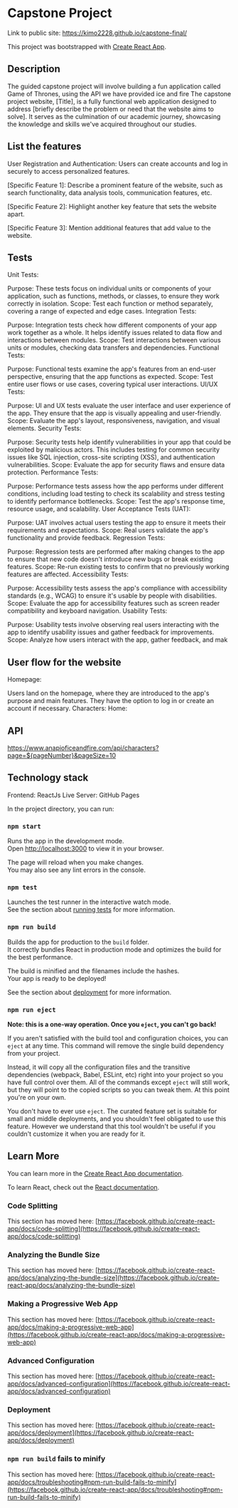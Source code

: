 # Capstone Project

Link to public site: https://kimo2228.github.io/capstone-final/

This project was bootstrapped with [Create React App](https://github.com/facebook/create-react-app).

## Description

The guided capstone project will involve building a fun application called Game of Thrones, using the API we have provided ice and fire
The capstone project website, [Title], is a fully functional web application designed to address [briefly describe the problem or need that the website aims to solve]. It serves as the culmination of our academic journey, showcasing the knowledge and skills we've acquired throughout our studies.

## List the features

User Registration and Authentication: Users can create accounts and log in securely to access personalized features.

[Specific Feature 1]: Describe a prominent feature of the website, such as search functionality, data analysis tools, communication features, etc.

[Specific Feature 2]: Highlight another key feature that sets the website apart.

[Specific Feature 3]: Mention additional features that add value to the website.

## Tests

Unit Tests:

Purpose: These tests focus on individual units or components of your application, such as functions, methods, or classes, to ensure they work correctly in isolation.
Scope: Test each function or method separately, covering a range of expected and edge cases.
Integration Tests:

Purpose: Integration tests check how different components of your app work together as a whole. It helps identify issues related to data flow and interactions between modules.
Scope: Test interactions between various units or modules, checking data transfers and dependencies.
Functional Tests:

Purpose: Functional tests examine the app's features from an end-user perspective, ensuring that the app functions as expected.
Scope: Test entire user flows or use cases, covering typical user interactions.
UI/UX Tests:

Purpose: UI and UX tests evaluate the user interface and user experience of the app. They ensure that the app is visually appealing and user-friendly.
Scope: Evaluate the app's layout, responsiveness, navigation, and visual elements.
Security Tests:

Purpose: Security tests help identify vulnerabilities in your app that could be exploited by malicious actors. This includes testing for common security issues like SQL injection, cross-site scripting (XSS), and authentication vulnerabilities.
Scope: Evaluate the app for security flaws and ensure data protection.
Performance Tests:

Purpose: Performance tests assess how the app performs under different conditions, including load testing to check its scalability and stress testing to identify performance bottlenecks.
Scope: Test the app's response time, resource usage, and scalability.
User Acceptance Tests (UAT):

Purpose: UAT involves actual users testing the app to ensure it meets their requirements and expectations.
Scope: Real users validate the app's functionality and provide feedback.
Regression Tests:

Purpose: Regression tests are performed after making changes to the app to ensure that new code doesn't introduce new bugs or break existing features.
Scope: Re-run existing tests to confirm that no previously working features are affected.
Accessibility Tests:

Purpose: Accessibility tests assess the app's compliance with accessibility standards (e.g., WCAG) to ensure it's usable by people with disabilities.
Scope: Evaluate the app for accessibility features such as screen reader compatibility and keyboard navigation.
Usability Tests:

Purpose: Usability tests involve observing real users interacting with the app to identify usability issues and gather feedback for improvements.
Scope: Analyze how users interact with the app, gather feedback, and mak

## User flow for the website

Homepage:

Users land on the homepage, where they are introduced to the app's purpose and main features.
They have the option to log in or create an account if necessary.
Characters:
Home:

## API

https://www.anapioficeandfire.com/api/characters?page=${pageNumber}&pageSize=10

## Technology stack

Frontend: ReactJs
Live Server: GitHub Pages

In the project directory, you can run:

### `npm start`

Runs the app in the development mode.\
Open [http://localhost:3000](http://localhost:3000) to view it in your browser.

The page will reload when you make changes.\
You may also see any lint errors in the console.

### `npm test`

Launches the test runner in the interactive watch mode.\
See the section about [running tests](https://facebook.github.io/create-react-app/docs/running-tests) for more information.

### `npm run build`

Builds the app for production to the `build` folder.\
It correctly bundles React in production mode and optimizes the build for the best performance.

The build is minified and the filenames include the hashes.\
Your app is ready to be deployed!

See the section about [deployment](https://facebook.github.io/create-react-app/docs/deployment) for more information.

### `npm run eject`

**Note: this is a one-way operation. Once you `eject`, you can't go back!**

If you aren't satisfied with the build tool and configuration choices, you can `eject` at any time. This command will remove the single build dependency from your project.

Instead, it will copy all the configuration files and the transitive dependencies (webpack, Babel, ESLint, etc) right into your project so you have full control over them. All of the commands except `eject` will still work, but they will point to the copied scripts so you can tweak them. At this point you're on your own.

You don't have to ever use `eject`. The curated feature set is suitable for small and middle deployments, and you shouldn't feel obligated to use this feature. However we understand that this tool wouldn't be useful if you couldn't customize it when you are ready for it.

## Learn More

You can learn more in the [Create React App documentation](https://facebook.github.io/create-react-app/docs/getting-started).

To learn React, check out the [React documentation](https://reactjs.org/).

### Code Splitting

This section has moved here: [https://facebook.github.io/create-react-app/docs/code-splitting](https://facebook.github.io/create-react-app/docs/code-splitting)

### Analyzing the Bundle Size

This section has moved here: [https://facebook.github.io/create-react-app/docs/analyzing-the-bundle-size](https://facebook.github.io/create-react-app/docs/analyzing-the-bundle-size)

### Making a Progressive Web App

This section has moved here: [https://facebook.github.io/create-react-app/docs/making-a-progressive-web-app](https://facebook.github.io/create-react-app/docs/making-a-progressive-web-app)

### Advanced Configuration

This section has moved here: [https://facebook.github.io/create-react-app/docs/advanced-configuration](https://facebook.github.io/create-react-app/docs/advanced-configuration)

### Deployment

This section has moved here: [https://facebook.github.io/create-react-app/docs/deployment](https://facebook.github.io/create-react-app/docs/deployment)

### `npm run build` fails to minify

This section has moved here: [https://facebook.github.io/create-react-app/docs/troubleshooting#npm-run-build-fails-to-minify](https://facebook.github.io/create-react-app/docs/troubleshooting#npm-run-build-fails-to-minify)
